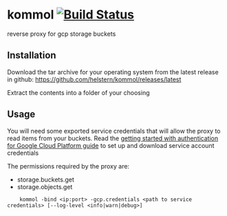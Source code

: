 # kommol [![Build Status](https://travis-ci.org/helstern/kommol.svg?branch=master)](https://travis-ci.org/helstern/kommol)
reverse proxy for gcp storage buckets

## Installation

Download the tar archive for your operating system from the latest release in github: https://github.com/helstern/kommol/releases/latest

Extract the contents into a folder of your choosing

## Usage

You will need some exported service credentials that will allow the proxy to read items from your buckets. Read the [getting started with authentication for Google Cloud Platform guide](https://cloud.google.com/docs/authentication/getting-started) to set up and download service account credentials

The permissions required by the proxy are:

- storage.buckets.get
- storage.objects.get

```
    kommol -bind <ip:port> -gcp.credentials <path to service credentials> [--log-level <info|warn|debug>]
```
